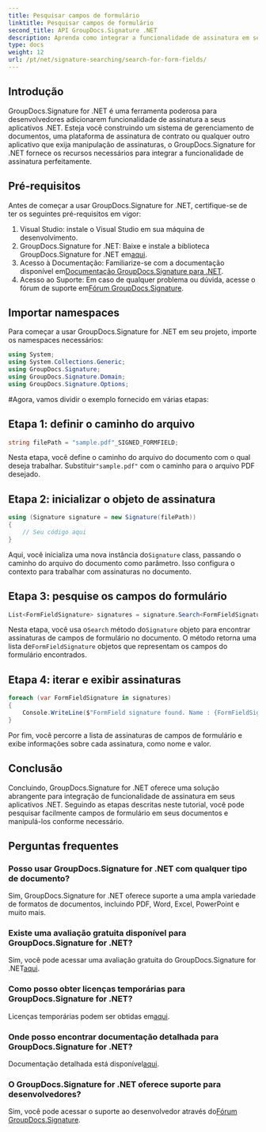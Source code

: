 ```yaml
---
title: Pesquisar campos de formulário
linktitle: Pesquisar campos de formulário
second_title: API GroupDocs.Signature .NET
description: Aprenda como integrar a funcionalidade de assinatura em seus aplicativos .NET com GroupDocs.Signature for .NET. Siga nosso passo a passo para um gerenciamento de documentos perfeito.
type: docs
weight: 12
url: /pt/net/signature-searching/search-for-form-fields/
---
```

## Introdução
GroupDocs.Signature for .NET é uma ferramenta poderosa para desenvolvedores adicionarem funcionalidade de assinatura a seus aplicativos .NET. Esteja você construindo um sistema de gerenciamento de documentos, uma plataforma de assinatura de contrato ou qualquer outro aplicativo que exija manipulação de assinaturas, o GroupDocs.Signature for .NET fornece os recursos necessários para integrar a funcionalidade de assinatura perfeitamente.
## Pré-requisitos
Antes de começar a usar GroupDocs.Signature for .NET, certifique-se de ter os seguintes pré-requisitos em vigor:
1. Visual Studio: instale o Visual Studio em sua máquina de desenvolvimento.
2.  GroupDocs.Signature for .NET: Baixe e instale a biblioteca GroupDocs.Signature for .NET em[aqui](https://releases.groupdocs.com/signature/net/).
3.  Acesso à Documentação: Familiarize-se com a documentação disponível em[Documentação GroupDocs.Signature para .NET](https://reference.groupdocs.com/signature/net/).
4.  Acesso ao Suporte: Em caso de qualquer problema ou dúvida, acesse o fórum de suporte em[Fórum GroupDocs.Signature](https://forum.groupdocs.com/c/signature/13).

## Importar namespaces
Para começar a usar GroupDocs.Signature for .NET em seu projeto, importe os namespaces necessários:
```csharp
using System;
using System.Collections.Generic;
using GroupDocs.Signature;
using GroupDocs.Signature.Domain;
using GroupDocs.Signature.Options;
```
#Agora, vamos dividir o exemplo fornecido em várias etapas:
## Etapa 1: definir o caminho do arquivo
```csharp
string filePath = "sample.pdf"_SIGNED_FORMFIELD;
```
 Nesta etapa, você define o caminho do arquivo do documento com o qual deseja trabalhar. Substituir`"sample.pdf"` com o caminho para o arquivo PDF desejado.
## Etapa 2: inicializar o objeto de assinatura
```csharp
using (Signature signature = new Signature(filePath))
{
    // Seu código aqui
}
```
 Aqui, você inicializa uma nova instância do`Signature` class, passando o caminho do arquivo do documento como parâmetro. Isso configura o contexto para trabalhar com assinaturas no documento.
## Etapa 3: pesquise os campos do formulário
```csharp
List<FormFieldSignature> signatures = signature.Search<FormFieldSignature>(SignatureType.FormField);
```
 Nesta etapa, você usa o`Search` método do`Signature` objeto para encontrar assinaturas de campos de formulário no documento. O método retorna uma lista de`FormFieldSignature` objetos que representam os campos do formulário encontrados.
## Etapa 4: iterar e exibir assinaturas
```csharp
foreach (var FormFieldSignature in signatures)
{
    Console.WriteLine($"FormField signature found. Name : {FormFieldSignature.Name}. Value: {FormFieldSignature.Value}");
}
```
Por fim, você percorre a lista de assinaturas de campos de formulário e exibe informações sobre cada assinatura, como nome e valor.

## Conclusão
Concluindo, GroupDocs.Signature for .NET oferece uma solução abrangente para integração de funcionalidade de assinatura em seus aplicativos .NET. Seguindo as etapas descritas neste tutorial, você pode pesquisar facilmente campos de formulário em seus documentos e manipulá-los conforme necessário.
## Perguntas frequentes
### Posso usar GroupDocs.Signature for .NET com qualquer tipo de documento?
Sim, GroupDocs.Signature for .NET oferece suporte a uma ampla variedade de formatos de documentos, incluindo PDF, Word, Excel, PowerPoint e muito mais.
### Existe uma avaliação gratuita disponível para GroupDocs.Signature for .NET?
 Sim, você pode acessar uma avaliação gratuita do GroupDocs.Signature for .NET[aqui](https://releases.groupdocs.com/).
### Como posso obter licenças temporárias para GroupDocs.Signature for .NET?
 Licenças temporárias podem ser obtidas em[aqui](https://purchase.groupdocs.com/temporary-license/).
### Onde posso encontrar documentação detalhada para GroupDocs.Signature for .NET?
 Documentação detalhada está disponível[aqui](https://reference.groupdocs.com/signature/net/).
### O GroupDocs.Signature for .NET oferece suporte para desenvolvedores?
 Sim, você pode acessar o suporte ao desenvolvedor através do[Fórum GroupDocs.Signature](https://forum.groupdocs.com/c/signature/13).